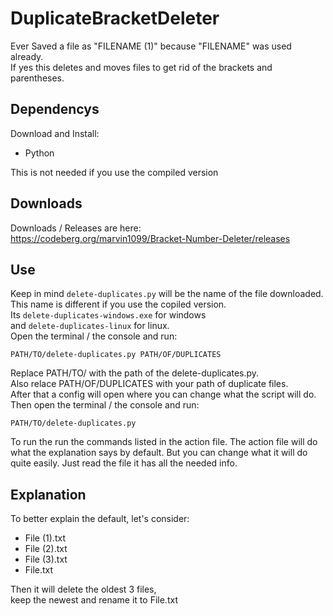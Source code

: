 # DuplicateBracketDeleter
Ever Saved a file as "FILENAME (1)" because "FILENAME" was used already.  
If yes this deletes and moves files to get rid of the brackets and parentheses.

## Dependencys
Download and Install:
- Python 

This is not needed if you use the compiled version

## Downloads
Downloads / Releases are here:  
https://codeberg.org/marvin1099/Bracket-Number-Deleter/releases
 
## Use
Keep in mind `delete-duplicates.py` will be the name of the file downloaded.  
This name is different if you use the copiled version.  
Its `delete-duplicates-windows.exe` for windows  
and `delete-duplicates-linux` for linux.  
Open the terminal / the console and run:
```
PATH/TO/delete-duplicates.py PATH/OF/DUPLICATES
```
Replace PATH/TO/ with the path of the delete-duplicates.py.  
Also relace PATH/OF/DUPLICATES with your path of duplicate files.  
After that a config will open where you can change what the script will do.  
Then open the terminal / the console and run:
```
PATH/TO/delete-duplicates.py
```
To run the run the commands listed in the action file.
The action file will do what the explanation says by default.
But you can change what it will do quite easily.
Just read the file it has all the needed info.

## Explanation
To better explain the default, let's consider:
- File (1).txt
- File (2).txt
- File (3).txt
- File.txt

Then it will delete the oldest 3 files,  
keep the newest and rename it to File.txt
